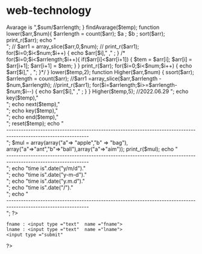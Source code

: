 # web-technology
<?php 
 $temp = array(1,5,3,4,6,9,10,7,8,2);
 print_r($temp);
 #print($temp.length());
 function findAvarage($arr){
	 $sum=0;
	 $arrlength = count($arr);
	 for($i=0;$i<$arrlength;$i++)
	 {
		 $sum =$sum +$arr[$i];
	 }
	
	echo "<br> Avarage is ",$sum/$arrlength;
 }
 findAvarage($temp);
 function lower($arr,$num){
	 $arrlength = count($arr);
	 $a ;
	 $b ;
	 sort($arr);
	 print_r($arr);
	 echo "<br>";
	// $arr1 = array_slice($arr,0,$num);
	// print_r($arr1);
	 
	for($i=0;$i<$num;$i++)
	 {
		 echo $arr[$i]," ," ;
	 }
	/* for($i=0;$i<$arrlength;$i++){
		 if($arr[i]<$arr[i+1])
		 {
			 $tem = $arr[i];
			 $arr[i] = $arr[i+1];
			 $arr[i+1] = $tem;
		 }
		
	 }
	 print_r($arr);
	 for($i=0;$i<$num;$i++)
	 {
		 echo  $arr[$i]," , ";
	 }*/
	
 }
 lower($temp,2);
 
 function Higher($arr,$num)
 {
	ssort($arr);
	$arrlength = count($arr);
	
	//$arr1 =array_slice($arr,$arrlength - $num,$arrlength);
	//print_r($arr1);
	for($i=$arrlength;$i>=$arrlength- $num;$i--)
	 {
		echo $arr[$i]," ," ;
	 }
 }
 
 Higher($temp,5);
 
 //2022.06.29
 <?php

$temp = array(4,5,6,7,8,9);
echo current($temp),"<br>";
echo key($temp),"<br>";
echo next($temp),"<br>";
echo key($temp),"<br>";
echo end($temp),"<br>";
reset($temp);

echo  "<br>----------------------------------------------------------------------------------------------------------------<br>";
$mul = array(array("a"=> "apple","b" => "bag"), array("a"=>"ant","b"=>"ball"),array("a"=>"aim"));
print_r($mul);
echo  "<br>----------------------------------------------------------------------------------------------------------------<br>";
echo "time is".date("y/m/d")."<br>";
echo "time is".date("y-m-d")."<br>";
echo "time is".date("y.m.d")."<br>";
echo "time is".date("/")."<br>";
echo  "<br>----------------------------------------------------------------------------------------------------------------<br>";
?><form method ="_post">
	fname : <input type ="text"  name ="fname">
	lname : <input type ="text"  name ="lname">
	<input type ="submit" 
</form>

 ?>
